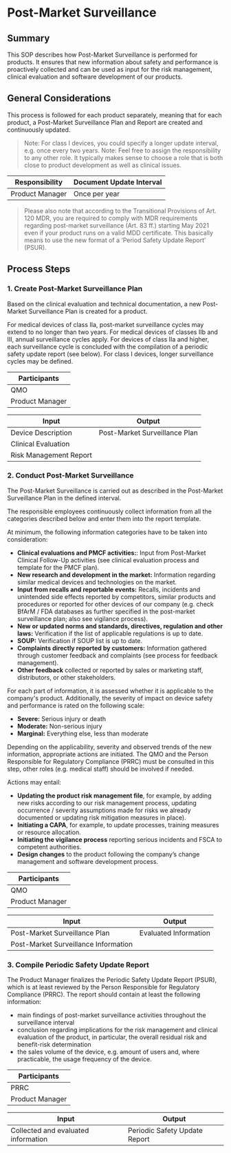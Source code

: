 # Post-Market Surveillance

## Summary

This SOP describes how Post-Market Surveillance is performed for products. It ensures that new information
about safety and performance is proactively collected and can be used as input for the risk management,
clinical evaluation and software development of our products.

## General Considerations

This process is followed for each product separately, meaning that for each product, a Post-Market
Surveillance Plan and Report are created and continuously updated.

> Note: For class I devices, you could specify a longer update interval, e.g. once every two years.
> Note: Feel free to assign the responsibility to any other role. It typically makes sense to choose a role
> that is both close to product development as well as clinical issues.

| Responsibility  | Document Update Interval |
|-----------------|--------------------------|
| Product Manager | Once per year            |

> Please also note that according to the Transitional Provisions of Art. 120 MDR, you are required to comply
> with MDR requirements regarding post-market surveillance (Art. 83 ff.) starting May 2021 even if your
> product runs on a valid MDD certificate. This basically means to use the new format of a ‘Period Safety
> Update Report’ (PSUR).

## Process Steps

### 1. Create Post-Market Surveillance Plan

Based on the clinical evaluation and technical documentation, a new Post-Market Surveillance Plan is created
for a product.

For medical devices of class IIa, post-market surveillance cycles may extend to no longer than two years. For medical devices of classes IIb and III, annual surveillance cycles apply. For devices of class IIa and higher, each surveillance cycle is concluded with the compilation of a periodic safety update report (see below). For class I devices, longer surveillance cycles may be defined.

| Participants    |
|-----------------|
| QMO             |
| Product Manager |

| Input                  | Output                        |
|------------------------|-------------------------------|
| Device Description     | Post-Market Surveillance Plan |
| Clinical Evaluation    |                               |
| Risk Management Report |                               |

### 2. Conduct Post-Market Surveillance

The Post-Market Surveillance is carried out as described in the Post-Market Surveillance Plan in the defined
interval.

The responsible employees continuously collect information from all the categories described below and
enter them into the report template.

At minimum, the following information categories have to be taken into consideration:

 * **Clinical evaluations and PMCF activities:**: Input from Post-Market Clinical Follow-Up activities (see clinical evaluation process and template for the PMCF plan).
 * **New research and development in the market:** Information regarding similar medical devices and
   technologies on the market.
 * **Input from recalls and reportable events:** Recalls, incidents and unintended side effects reported by
   competitors, similar products and procedures or reported for other devices of our company (e.g. check BfArM
   / FDA databases as further specified in the post-market surveillance plan; also see vigilance process).
 * **New or updated norms and standards, directives, regulation and other laws:** Verification if the list of
   applicable regulations is up to date.
 * **SOUP:** Verification if SOUP list is up to date.
 * **Complaints directly reported by customers:** Information gathered through customer feedback and
   complaints (see process for feedback management).
 * **Other feedback** collected or reported by sales or marketing staff, distributors, or other stakeholders.

For each part of information, it is assessed whether it is applicable to the company's product. Additionally,
the severity of impact on device safety and performance is rated on the following scale:

 * **Severe:** Serious injury or death
 * **Moderate:** Non-serious injury
 * **Marginal:** Everything else, less than moderate

Depending on the applicability, severity and observed trends of the new information, appropriate actions are
initiated. The QMO and the Person Responsible for Regulatory Compliance (PRRC) must be consulted in this step, other roles (e.g. medical
staff) should be involved if needed.

Actions may entail:

 * **Updating the product risk management file**, for example, by adding new risks according to our risk
   management process, updating occurrence / severity assumptions made for risks we already documented or
   updating risk mitigation measures in place).
 * **Initiating a CAPA**, for example, to update processes, training measures or resource allocation.
 * **Initiating the vigilance process** reporting serious incidents and FSCA to competent authorities.
 * **Design changes** to the product following the company’s change management and software development process.

| Participants    |
|-----------------|
| QMO             |
| Product Manager |

| Input                                | Output                |
|--------------------------------------|-----------------------|
| Post-Market Surveillance Plan        | Evaluated Information |
| Post-Market Surveillance Information |                       |

### 3. Compile Periodic Safety Update Report

The Product Manager finalizes the Periodic Safety Update Report (PSUR), which is at least reviewed by the
Person Responsible for Regulatory Compliance (PRRC). The report should contain at least the following information:

 * main findings of post-market surveillance activities throughout the surveillance interval
 * conclusion regarding implications for the risk management and clinical evaluation of the product, in
   particular, the overall residual risk and benefit-risk determination
 * the sales volume of the device, e.g. amount of users and, where practicable, the usage frequency of the
   device.

| Participants    |
|-----------------|
| PRRC            |
| Product Manager |

| Input                               | Output                        |
|-------------------------------------|-------------------------------|
| Collected and evaluated information | Periodic Safety Update Report |
